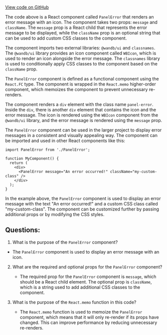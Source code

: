 [View code on GitHub](https://github.com/wandb/weave/weave-js/src/common/components/elements/PanelError.tsx)

The code above is a React component called `PanelError` that renders an error message with an icon. The component takes two props: `message` and `className`. The `message` prop is a React child that represents the error message to be displayed, while the `className` prop is an optional string that can be used to add custom CSS classes to the component.

The component imports two external libraries: `@wandb/ui` and `classnames`. The `@wandb/ui` library provides an icon component called `WBIcon`, which is used to render an icon alongside the error message. The `classnames` library is used to conditionally apply CSS classes to the component based on the `className` prop.

The `PanelError` component is defined as a functional component using the `React.FC` type. The component is wrapped in the `React.memo` higher-order component, which memoizes the component to prevent unnecessary re-renders.

The component renders a `div` element with the class name `panel-error`. Inside the `div`, there is another `div` element that contains the icon and the error message. The icon is rendered using the `WBIcon` component from the `@wandb/ui` library, and the error message is rendered using the `message` prop.

The `PanelError` component can be used in the larger project to display error messages in a consistent and visually appealing way. The component can be imported and used in other React components like this:

```
import PanelError from './PanelError';

function MyComponent() {
  return (
    <div>
      <PanelError message="An error occurred!" className="my-custom-class" />
    </div>
  );
}
```

In the example above, the `PanelError` component is used to display an error message with the text "An error occurred!" and a custom CSS class called "my-custom-class". The component can be customized further by passing additional props or by modifying the CSS styles.
## Questions: 
 1. What is the purpose of the `PanelError` component?
   - The `PanelError` component is used to display an error message with an icon.

2. What are the required and optional props for the `PanelError` component?
   - The required prop for the `PanelError` component is `message`, which should be a React child element. The optional prop is `className`, which is a string used to add additional CSS classes to the component.

3. What is the purpose of the `React.memo` function in this code?
   - The `React.memo` function is used to memoize the `PanelError` component, which means that it will only re-render if its props have changed. This can improve performance by reducing unnecessary re-renders.